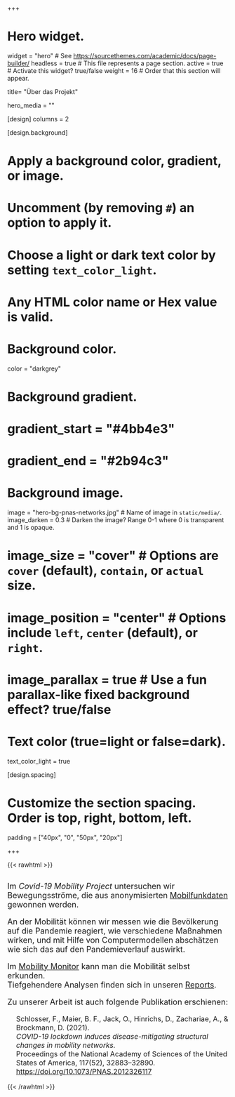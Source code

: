 +++

# Hero widget.
widget = "hero"  # See https://sourcethemes.com/academic/docs/page-builder/
headless = true  # This file represents a page section.
active = true  # Activate this widget? true/false
weight = 16  # Order that this section will appear.

title= "Über das Projekt"

hero_media = ""

[design]
  columns = 2

[design.background]
  # Apply a background color, gradient, or image.
  #   Uncomment (by removing `#`) an option to apply it.
  #   Choose a light or dark text color by setting `text_color_light`.
  #   Any HTML color name or Hex value is valid.

  # Background color.
  color = "darkgrey"

  # Background gradient.
  # gradient_start = "#4bb4e3"
  # gradient_end = "#2b94c3"

  # Background image.
  image = "hero-bg-pnas-networks.jpg"  # Name of image in `static/media/`.
  image_darken = 0.3  # Darken the image? Range 0-1 where 0 is transparent and 1 is opaque.
  # image_size = "cover"  #  Options are `cover` (default), `contain`, or `actual` size.
  # image_position = "center"  # Options include `left`, `center` (default), or `right`.
  # image_parallax = true  # Use a fun parallax-like fixed background effect? true/false

  # Text color (true=light or false=dark).
  text_color_light = true

[design.spacing]
  # Customize the section spacing. Order is top, right, bottom, left.
  padding = ["40px", "0", "50px", "20px"]

+++

{{< rawhtml >}}

<div style="display:block; text-align:left;">

  <div style="font-size: large; margin-top: 30px;">
  <p>
  Im <i>Covid-19 Mobility Project</i> untersuchen wir Bewegungsströme, die aus anonymisierten <a href="/de/data-info/">Mobilfunkdaten</a>
  gewonnen werden.
  <p>
  An der Mobilität können wir messen wie die Bevölkerung auf die Pandemie reagiert, wie verschiedene Maßnahmen wirken, und mit Hilfe von Computermodellen abschätzen wie sich das auf den Pandemieverlauf auswirkt.
  </p>
  <p>
  Im <a href="/de/mobility-monitor/">Mobility Monitor</a> kann man die Mobilität selbst erkunden.
  <br>
  Tiefgehendere Analysen finden sich in unseren <a href="/de/reports/">Reports</a>.
  </p>
  Zu unserer Arbeit ist auch folgende Publikation erschienen:
  </p>
  </div>
  <p style="font-size: medium; margin-left:20px">
  Schlosser, F., Maier, B. F., Jack, O., Hinrichs, D., Zachariae, A., & Brockmann, D. (2021).<br>
  <i>COVID-19 lockdown induces disease-mitigating structural changes in mobility networks.</i><br>
  Proceedings of the National Academy of Sciences of the United States of America, 117(52), 32883–32890.<br>
  <a href="https://doi.org/10.1073/PNAS.2012326117">https://doi.org/10.1073/PNAS.2012326117</a>   
  </p>
  
</div>
{{< /rawhtml >}}
